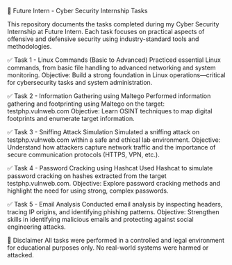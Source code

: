 🚀 Future Intern - Cyber Security Internship Tasks

This repository documents the tasks completed during my Cyber Security Internship at Future Intern. Each task focuses on practical aspects of offensive and defensive security using industry-standard tools and methodologies.

✅ Task 1 - Linux Commands (Basic to Advanced)
Practiced essential Linux commands, from basic file handling to advanced networking and system monitoring.
Objective: Build a strong foundation in Linux operations—critical for cybersecurity tasks and system administration.

✅ Task 2 - Information Gathering using Maltego
Performed information gathering and footprinting using Maltego on the target:
testphp.vulnweb.com
Objective: Learn OSINT techniques to map digital footprints and enumerate target information.

✅ Task 3 - Sniffing Attack Simulation
Simulated a sniffing attack on testphp.vulnweb.com within a safe and ethical lab environment.
Objective: Understand how attackers capture network traffic and the importance of secure communication protocols (HTTPS, VPN, etc.).

✅ Task 4 - Password Cracking using Hashcat
Used Hashcat to simulate password cracking on hashes extracted from the target testphp.vulnweb.com.
Objective: Explore password cracking methods and highlight the need for using strong, complex passwords.

✅ Task 5 - Email Analysis
Conducted email analysis by inspecting headers, tracing IP origins, and identifying phishing patterns.
Objective: Strengthen skills in identifying malicious emails and protecting against social engineering attacks.

🚨 Disclaimer
All tasks were performed in a controlled and legal environment for educational purposes only.
No real-world systems were harmed or attacked.
